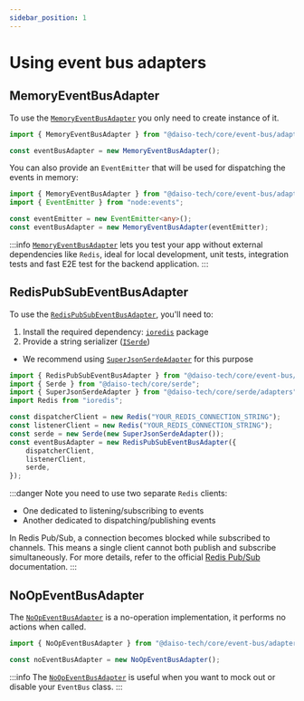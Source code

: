 ```yaml
---
sidebar_position: 1
---
```


# Using event bus adapters

## MemoryEventBusAdapter

To use the [`MemoryEventBusAdapter`](https://yousif-khalil-abdulkarim.github.io/daiso-core/classes/EventBus.MemoryEventBusAdapter.html) you only need to create instance of it.

```ts
import { MemoryEventBusAdapter } from "@daiso-tech/core/event-bus/adapters";

const eventBusAdapter = new MemoryEventBusAdapter();
```

You can also provide an `EventEmitter` that will be used for dispatching the events in memory:

```ts
import { MemoryEventBusAdapter } from "@daiso-tech/core/event-bus/adapters";
import { EventEmitter } from "node:events";

const eventEmitter = new EventEmitter<any>();
const eventBusAdapter = new MemoryEventBusAdapter(eventEmitter);
```

:::info
[`MemoryEventBusAdapter`](https://yousif-khalil-abdulkarim.github.io/daiso-core/classes/EventBus.MemoryEventBusAdapter.html) lets you test your app without external dependencies like `Redis`, ideal for local development, unit tests, integration tests and fast E2E test for the backend application.
:::

## RedisPubSubEventBusAdapter

To use the [`RedisPubSubEventBusAdapter`](https://yousif-khalil-abdulkarim.github.io/daiso-core/classes/EventBus.RedisPubSubEventBusAdapter.html), you'll need to:

1. Install the required dependency: [`ioredis`](https://www.npmjs.com/package/ioredis) package
2. Provide a string serializer ([`ISerde`](docs/Serde/serde_usage))

-   We recommend using [`SuperJsonSerdeAdapter`](docs/Serde/serde_usage) for this purpose

```ts
import { RedisPubSubEventBusAdapter } from "@daiso-tech/core/event-bus/adapters";
import { Serde } from "@daiso-tech/core/serde";
import { SuperJsonSerdeAdapter } from "@daiso-tech/core/serde/adapters";
import Redis from "ioredis";

const dispatcherClient = new Redis("YOUR_REDIS_CONNECTION_STRING");
const listenerClient = new Redis("YOUR_REDIS_CONNECTION_STRING");
const serde = new Serde(new SuperJsonSerdeAdapter());
const eventBusAdapter = new RedisPubSubEventBusAdapter({
    dispatcherClient,
    listenerClient,
    serde,
});
```

:::danger
Note you need to use two separate `Redis` clients:

-   One dedicated to listening/subscribing to events
-   Another dedicated to dispatching/publishing events

In Redis Pub/Sub, a connection becomes blocked while subscribed to channels. This means a single client cannot both publish and subscribe simultaneously.
For more details, refer to the official [Redis Pub/Sub](https://redis.io/docs/latest/develop/interact/pubsub/) documentation.
:::

## NoOpEventBusAdapter

The [`NoOpEventBusAdapter`](https://yousif-khalil-abdulkarim.github.io/daiso-core/classes/EventBus.NoOpEventBusAdapter.html) is a no-operation implementation, it performs no actions when called.

```ts
import { NoOpEventBusAdapter } from "@daiso-tech/core/event-bus/adapters";

const noEventBusAdapter = new NoOpEventBusAdapter();
```

:::info
The [`NoOpEventBusAdapter`](https://yousif-khalil-abdulkarim.github.io/daiso-core/classes/EventBus.NoOpEventBusAdapter.html) is useful when you want to mock out or disable your `EventBus` class.
:::
